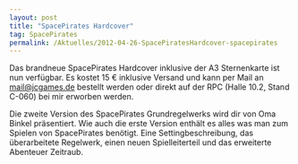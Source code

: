 ```yaml
---
layout: post
title: "SpacePirates Hardcover"
tag: SpacePirates
permalink: /Aktuelles/2012-04-26-SpacePiratesHardcover-spacepirates
---
```


Das brandneue SpacePirates Hardcover inklusive der A3 Sternenkarte ist nun verfügbar. Es kostet 15 &euro; inklusive Versand und kann per Mail an [mail@jcgames.de](mail@jcgames.de) bestellt werden oder direkt auf der RPC (Halle 10.2, Stand C-060) bei mir erworben werden.

Die zweite Version des SpacePirates Grundregelwerks wird dir von Oma Binkel präsentiert. Wie auch die erste Version enthält es alles was man zum Spielen von SpacePirates benötigt. Eine Settingbeschreibung, das überarbeitete Regelwerk, einen neuen Spielleiterteil und das erweiterte Abenteuer Zeitraub.
